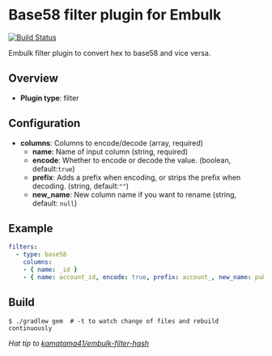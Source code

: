 # Base58 filter plugin for Embulk

[![Build Status](https://travis-ci.org/kfitzgerald/embulk-filter-base58.svg?branch=master)](https://travis-ci.org/kfitzgerald/embulk-filter-base58)

Embulk filter plugin to convert hex to base58 and vice versa.

## Overview

* **Plugin type**: filter

## Configuration

- **columns**: Columns to encode/decode (array, required)
  - **name**: Name of input column (string, required)
  - **encode**: Whether to encode or decode the value. (boolean, default:`true`)
  - **prefix**: Adds a prefix when encoding, or strips the prefix when decoding. (string, default:`""`)
  - **new_name**: New column name if you want to rename (string, default: `null`)

## Example

```yaml
filters:
  - type: base58
    columns:
    - { name: _id }
    - { name: account_id, encode: true, prefix: account_, new_name: public_account_id }
```

## Build

```
$ ./gradlew gem  # -t to watch change of files and rebuild continuously
```

*Hat tip to [kamatama41/embulk-filter-hash](https://github.com/kamatama41/embulk-filter-hash)*